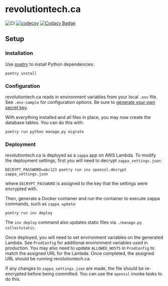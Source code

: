 # revolutiontech.ca

![CI](https://github.com/RevolutionTech/revolutiontech.ca/actions/workflows/ci.yml/badge.svg)
[![codecov](https://codecov.io/gh/RevolutionTech/revolutiontech.ca/branch/master/graph/badge.svg)](https://codecov.io/gh/RevolutionTech/revolutiontech.ca)
[![Codacy Badge](https://api.codacy.com/project/badge/Grade/b4326bf2a9d34f8ba5e77e79c0da49c0)](https://www.codacy.com/app/RevolutionTech/revolutiontech.ca)

## Setup

### Installation

Use [poetry](https://github.com/sdispater/poetry) to install Python dependencies:

    poetry install
    
### Configuration

revolutiontech.ca reads in environment variables from your local `.env` file. See `.env-sample` for configuration options. Be sure to [generate your own secret key](http://stackoverflow.com/a/16630719).

With everything installed and all files in place, you may now create the database tables. You can do this with:

    poetry run python manage.py migrate

### Deployment

revolutiontech.ca is deployed as a `zappa` app on AWS Lambda. To modify the deployment settings, first you will need to decrypt `zappa_settings.json`:

    DECRYPT_PASSWORD=abc123 poetry run inv openssl.decrypt zappa_settings.json

where `DECRYPT_PASSWORD` is assigned to the key that the settings were encrypted with.

Then, generate a Docker container and run the container to execute zappa commands, such as `zappa update`:

    poetry run inv deploy

The `inv deploy` command also updates static files via `./manage.py collectstatic`.

Once deployed, you will need to set environment variables on the generated Lambda. See `ProdConfig` for additional environment variables used in production. You may also need to update `ALLOWED_HOSTS` in `ProdConfig` to match the assigned URL for the Lambda. Once completed, the assigned URL should be running revolutiontech.ca.

If any changes to `zappa_settings.json` are made, the file should be re-encrypted before being committed. You can use the `openssl` invoke tasks to do this.
